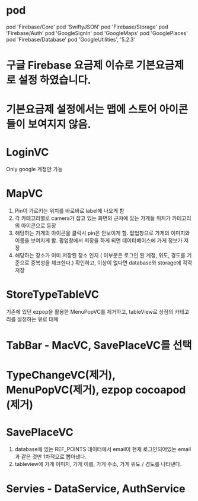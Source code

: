 # pod 

pod 'Firebase/Core'
pod 'SwiftyJSON'
pod 'Firebase/Storage'
pod 'Firebase/Auth'
pod 'GoogleSignIn'
pod 'GoogleMaps'
pod 'GooglePlaces'
pod 'Firebase/Database'
pod 'GoogleUtilities', '5.2.3'


# 구글 Firebase 요금제 이슈로 기본요금제로 설정 하였습니다.
# 기본요금제 설정에서는 맵에 스토어 아이콘들이 보여지지 않음.

# LoginVC

Only google 계정만 가능 

# MapVC

1. Pin이 가르키는 위치를 바로바로 label에 나오게 함
2. 각 카테고리별로 camera가 잡고 있는 화면의 근처에 있는 가게들 위치가 
    카테고리의 아이콘으로 등장
3. 해당하는 가게의 아이콘을 클릭시 pin은 안보이게 함.
    팝업창으로 가게의 이미지와 이름을 보여지게 함. 팝업창에서 저장을 하게 되면 데이터베이스에 가게 정보가 저장
4. 해당하는 장소가 이미 저장된 장소 인지 ( 이부분은 로그인 된 계정, 위도, 경도를 기준으로 중복성을 체크한다.) 확인하고,
    이상이 없다면 database와 storage에 각각 저장

# StoreTypeTableVC

기존에 있던 ezpop을 활용한 MenuPopVC를 제거하고, tableView로 상점의 카테고리를 설정하는 뷰로 대체

# TabBar - MacVC, SavePlaceVC를 선택

# TypeChangeVC(제거), MenuPopVC(제거), ezpop cocoapod (제거)

# SavePlaceVC

1. database에 있는 REF_POINTS 데이터에서 email이 현재 로그인되어있는 email과 같은 것만 1차적으로 뽑아낸다.
2. tableview에 가게 이미지, 가게 이름, 가게 주소, 가게 위도 / 경도를 나타낸다.

# Servies - DataService, AuthService 






